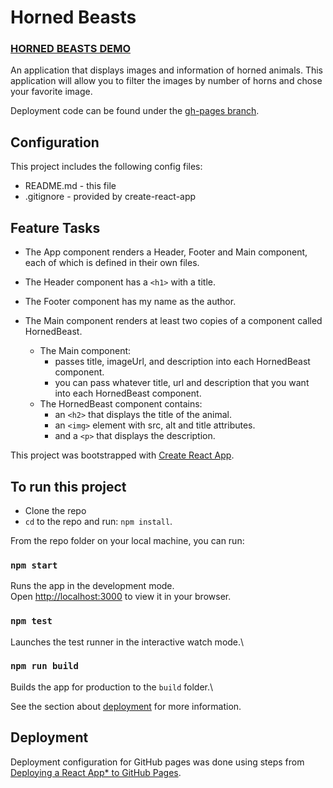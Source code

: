 # Horned Beasts

### [HORNED BEASTS DEMO](https://aaron-imbrock.github.io/horned-beasts/)

An application that displays images and information of horned animals.
This application will allow you to filter the images by number of horns and chose your favorite image.

Deployment code can be found under the [gh-pages branch](https://github.com/aaron-imbrock/horned-beasts/tree/gh-pages).

## Configuration

This project includes the following config files:

- README.md - this file
- .gitignore - provided by create-react-app

## Feature Tasks

- The App component renders a Header, Footer and Main component, each of which is defined in their own files.

- The Header component has a `<h1>` with a title.

- The Footer component has my name as the author.

- The Main component renders at least two copies of a component called HornedBeast.

  - The Main component:
    - passes title, imageUrl, and description into each HornedBeast component.
    - you can pass whatever title, url and description that you want into each HornedBeast component.
  - The HornedBeast component contains:
    - an `<h2>` that displays the title of the animal.
    - an `<img>` element with src, alt and title attributes.
    - and a `<p>` that displays the description.

This project was bootstrapped with [Create React App](https://github.com/facebook/create-react-app).

## To run this project

- Clone the repo
- `cd` to the repo and run: `npm install`.

From the repo folder on your local machine, you can run:

### `npm start`

Runs the app in the development mode.\
Open [http://localhost:3000](http://localhost:3000) to view it in your browser.

### `npm test`

Launches the test runner in the interactive watch mode.\

### `npm run build`

Builds the app for production to the `build` folder.\

See the section about [deployment](https://facebook.github.io/create-react-app/docs/deployment) for more information.

## Deployment

Deployment configuration for GitHub pages was done using steps from [Deploying a React App* to GitHub Pages](https://github.com/gitname/react-gh-pages).



